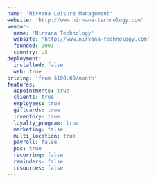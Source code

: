 ```yaml
---
name: 'Nirvana Leisure Management'
website: 'http://www.nirvana-technology.com'
vendor:
  name: 'Nirvana Technology'
  website: 'http://www.nirvana-technology.com'
  founded: 2003
  country: US
deployment:
  installed: false
  web: true
pricing: 'from $100.00/month'
features:
  appointments: true
  clients: true
  employees: true
  giftcards: true
  inventory: true
  loyalty_program: true
  marketing: false
  multi_location: true
  payroll: false
  pos: true
  recurring: false
  reminders: false
  resources: false
---
```

